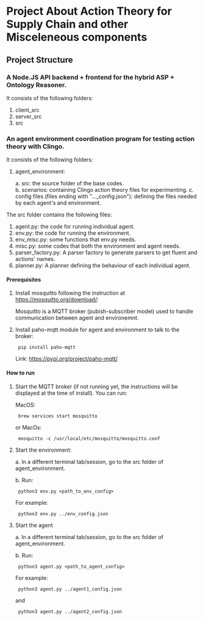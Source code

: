 # Project About Action Theory for Supply Chain and other Misceleneous components

## Project Structure

### A Node.JS API backend + frontend for the hybrid ASP + Ontology Reasoner. 

It consists of the following folders:

1. client_src
2. server_src
3. src

### An agent environment coordination program for testing action theory with Clingo. 

It consists of the following folders:

1. agent_environment:

    a. src: the source folder of the base codes.  
    b. scenarios: containing Clingo action theory files for experimenting. 
    c. config files (files ending with "..._config.json"): defining the files needed by each agent's and environment. 

The src folder contains the following files: 

1. agent.py: the code for running individual agent.
2. env.py: the code for running the environment. 
3. env_misc.py: some functions that env.py needs. 
4. misc.py: some codes that both the environment and agent needs. 
5. parser_factory.py: A parser factory to generate parsers to get fluent and actions' names. 
6. planner.py: A planner defining the behaviour of each individual agent. 

#### Prerequisites

1. Install mosquitto following the instruction at https://mosquitto.org/download/: 
    
    Mosquitto is a MQTT broker (pubish-subscriber model) used to handle communication between agent and environemnt.  

2. Install paho-mqtt module for agent and environment to talk to the broker:  

        pip install paho-mqtt

    Link: https://pypi.org/project/paho-mqtt/

#### How to run 

1. Start the MQTT broker (if not running yet, the instructions will be displayed at the time of install). You can run:

    MacOS: 

        brew services start mosquitto

    or MacOs: 

        mosquitto -c /usr/local/etc/mosquitto/mosquitto.conf



2. Start the environment:

    a. In a different terminal tab/session, go to the src folder of agent_environment. 

    b. Run:

        python3 env.py <path_to_env_config>

    For example:

        python3 env.py ../env_config.json

1. Start the agent
    
    a. In a different terminal tab/session, go to the src folder of agent_environment. 

    b. Run:

        python3 agent.py <path_to_agent_config> 
    
    For example: 

        python3 agent.py ../agent1_config.json

    and 

        python3 agent.py ../agent2_config.json